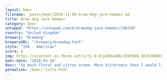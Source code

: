 ```yaml
---
layout: beer
filename: _posts/beer/2016-11-09-brew-dog-jack-hammer.md
title: Brew dog Jack Hammer
category: beer
untappd: "https://untappd.com/b/brewdog-jack-hammer/196338"
country: "United Kingdom"
brewery: "BrewDog"
breweryURL: "/brewery/brewdog.html"
style: "IPA - American"
score: 9
img: https://scontent.xx.fbcdn.net/v/t1.0-0/p480x480/1507888_10153966650763745_3858788343816093746_n.jpg?oh=228a22c4c61a8b3d67b878fa2aac4dd1&oe=59ABA555
beer-date: "2016-03-16"
desc: "So much floral and citrus aroma. More bitterness than I would like but once you get used to it the flavour is amazing"
permalink: /beer/:title.html
---
```

